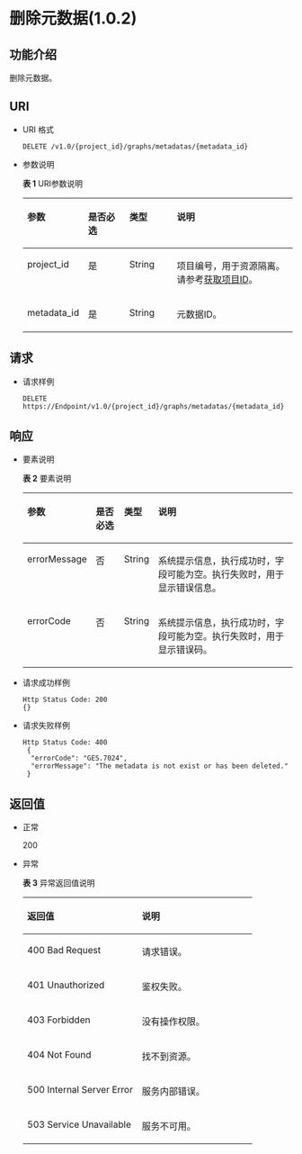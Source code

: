 # 删除元数据\(1.0.2\)<a name="ges_03_0071"></a>

## 功能介绍<a name="section192917357439"></a>

删除元数据。

## URI<a name="section7929153514433"></a>

-   URI 格式

    ```
    DELETE /v1.0/{project_id}/graphs/metadatas/{metadata_id}
    ```

-   参数说明

    **表 1**  URI参数说明

    <a name="table3469853420252"></a>
    <table><thead align="left"><tr id="row6181724020252"><th class="cellrowborder" valign="top" width="14.2%" id="mcps1.2.5.1.1"><p id="p260794612039"><a name="p260794612039"></a><a name="p260794612039"></a>参数</p>
    </th>
    <th class="cellrowborder" valign="top" width="16.8%" id="mcps1.2.5.1.2"><p id="p320615692039"><a name="p320615692039"></a><a name="p320615692039"></a>是否必选</p>
    </th>
    <th class="cellrowborder" valign="top" width="18.42%" id="mcps1.2.5.1.3"><p id="p468503222039"><a name="p468503222039"></a><a name="p468503222039"></a>类型</p>
    </th>
    <th class="cellrowborder" valign="top" width="50.580000000000005%" id="mcps1.2.5.1.4"><p id="p367797762039"><a name="p367797762039"></a><a name="p367797762039"></a>说明</p>
    </th>
    </tr>
    </thead>
    <tbody><tr id="row6481753920252"><td class="cellrowborder" valign="top" width="14.2%" headers="mcps1.2.5.1.1 "><p id="p557483692039"><a name="p557483692039"></a><a name="p557483692039"></a>project_id</p>
    </td>
    <td class="cellrowborder" valign="top" width="16.8%" headers="mcps1.2.5.1.2 "><p id="p193240362039"><a name="p193240362039"></a><a name="p193240362039"></a>是</p>
    </td>
    <td class="cellrowborder" valign="top" width="18.42%" headers="mcps1.2.5.1.3 "><p id="p217430922039"><a name="p217430922039"></a><a name="p217430922039"></a>String</p>
    </td>
    <td class="cellrowborder" valign="top" width="50.580000000000005%" headers="mcps1.2.5.1.4 "><p id="p51708449194548"><a name="p51708449194548"></a><a name="p51708449194548"></a>项目编号，用于资源隔离。请参考<a href="获取项目ID.md">获取项目ID</a>。</p>
    </td>
    </tr>
    <tr id="row734521920252"><td class="cellrowborder" valign="top" width="14.2%" headers="mcps1.2.5.1.1 "><p id="p481772012039"><a name="p481772012039"></a><a name="p481772012039"></a>metadata_id</p>
    </td>
    <td class="cellrowborder" valign="top" width="16.8%" headers="mcps1.2.5.1.2 "><p id="p100392152039"><a name="p100392152039"></a><a name="p100392152039"></a>是</p>
    </td>
    <td class="cellrowborder" valign="top" width="18.42%" headers="mcps1.2.5.1.3 "><p id="p78701262039"><a name="p78701262039"></a><a name="p78701262039"></a>String</p>
    </td>
    <td class="cellrowborder" valign="top" width="50.580000000000005%" headers="mcps1.2.5.1.4 "><p id="p335005022039"><a name="p335005022039"></a><a name="p335005022039"></a>元数据ID。</p>
    </td>
    </tr>
    </tbody>
    </table>


## 请求<a name="section9946113516436"></a>

-   请求样例

    ```
    DELETE  https://Endpoint/v1.0/{project_id}/graphs/metadatas/{metadata_id}
    ```


## 响应<a name="section179461935184313"></a>

-   要素说明

    **表 2**  要素说明

    <a name="table1665643820412"></a>
    <table><thead align="left"><tr id="row6653638620412"><th class="cellrowborder" valign="top" width="12.85128512851285%" id="mcps1.2.5.1.1"><p id="p5407332220425"><a name="p5407332220425"></a><a name="p5407332220425"></a>参数</p>
    </th>
    <th class="cellrowborder" valign="top" width="11.59115911591159%" id="mcps1.2.5.1.2"><p id="p1786293120425"><a name="p1786293120425"></a><a name="p1786293120425"></a>是否必选</p>
    </th>
    <th class="cellrowborder" valign="top" width="11.23112311231123%" id="mcps1.2.5.1.3"><p id="p3761126820425"><a name="p3761126820425"></a><a name="p3761126820425"></a>类型</p>
    </th>
    <th class="cellrowborder" valign="top" width="64.32643264326433%" id="mcps1.2.5.1.4"><p id="p2661386220425"><a name="p2661386220425"></a><a name="p2661386220425"></a>说明</p>
    </th>
    </tr>
    </thead>
    <tbody><tr id="row401520120412"><td class="cellrowborder" valign="top" width="12.85128512851285%" headers="mcps1.2.5.1.1 "><p id="p6339548320425"><a name="p6339548320425"></a><a name="p6339548320425"></a>errorMessage</p>
    </td>
    <td class="cellrowborder" valign="top" width="11.59115911591159%" headers="mcps1.2.5.1.2 "><p id="p3476051120425"><a name="p3476051120425"></a><a name="p3476051120425"></a>否</p>
    </td>
    <td class="cellrowborder" valign="top" width="11.23112311231123%" headers="mcps1.2.5.1.3 "><p id="p6413797020425"><a name="p6413797020425"></a><a name="p6413797020425"></a>String</p>
    </td>
    <td class="cellrowborder" valign="top" width="64.32643264326433%" headers="mcps1.2.5.1.4 "><p id="p2779311920425"><a name="p2779311920425"></a><a name="p2779311920425"></a>系统提示信息，执行成功时，字段可能为空。执行失败时，用于显示错误信息。</p>
    </td>
    </tr>
    <tr id="row3167644320412"><td class="cellrowborder" valign="top" width="12.85128512851285%" headers="mcps1.2.5.1.1 "><p id="p6141595020425"><a name="p6141595020425"></a><a name="p6141595020425"></a>errorCode</p>
    </td>
    <td class="cellrowborder" valign="top" width="11.59115911591159%" headers="mcps1.2.5.1.2 "><p id="p863604720425"><a name="p863604720425"></a><a name="p863604720425"></a>否</p>
    </td>
    <td class="cellrowborder" valign="top" width="11.23112311231123%" headers="mcps1.2.5.1.3 "><p id="p2843117220425"><a name="p2843117220425"></a><a name="p2843117220425"></a>String</p>
    </td>
    <td class="cellrowborder" valign="top" width="64.32643264326433%" headers="mcps1.2.5.1.4 "><p id="p2122357320425"><a name="p2122357320425"></a><a name="p2122357320425"></a>系统提示信息，执行成功时，字段可能为空。执行失败时，用于显示错误码。</p>
    </td>
    </tr>
    </tbody>
    </table>

-   请求成功样例

    ```
    Http Status Code: 200
    {}
    ```

-   请求失败样例

    ```
    Http Status Code: 400
     {
      "errorCode": "GES.7024",
      "errorMessage": "The metadata is not exist or has been deleted."
     }
    ```


## 返回值<a name="section13960113513431"></a>

-   正常

    200

-   异常

    **表 3**  异常返回值说明

    <a name="table21182911172628"></a>
    <table><thead align="left"><tr id="row22686601172628"><th class="cellrowborder" valign="top" width="50%" id="mcps1.2.3.1.1"><p id="p29113043172638"><a name="p29113043172638"></a><a name="p29113043172638"></a>返回值</p>
    </th>
    <th class="cellrowborder" valign="top" width="50%" id="mcps1.2.3.1.2"><p id="p9346244172638"><a name="p9346244172638"></a><a name="p9346244172638"></a>说明</p>
    </th>
    </tr>
    </thead>
    <tbody><tr id="row13233353172628"><td class="cellrowborder" valign="top" width="50%" headers="mcps1.2.3.1.1 "><p id="p50316832172638"><a name="p50316832172638"></a><a name="p50316832172638"></a>400 Bad Request</p>
    </td>
    <td class="cellrowborder" valign="top" width="50%" headers="mcps1.2.3.1.2 "><p id="p49131611172638"><a name="p49131611172638"></a><a name="p49131611172638"></a>请求错误。</p>
    </td>
    </tr>
    <tr id="row657300172628"><td class="cellrowborder" valign="top" width="50%" headers="mcps1.2.3.1.1 "><p id="p47920375172638"><a name="p47920375172638"></a><a name="p47920375172638"></a>401 Unauthorized</p>
    </td>
    <td class="cellrowborder" valign="top" width="50%" headers="mcps1.2.3.1.2 "><p id="p56345162172638"><a name="p56345162172638"></a><a name="p56345162172638"></a>鉴权失败。</p>
    </td>
    </tr>
    <tr id="row23989959172628"><td class="cellrowborder" valign="top" width="50%" headers="mcps1.2.3.1.1 "><p id="p4998764172638"><a name="p4998764172638"></a><a name="p4998764172638"></a>403 Forbidden</p>
    </td>
    <td class="cellrowborder" valign="top" width="50%" headers="mcps1.2.3.1.2 "><p id="p2246721172638"><a name="p2246721172638"></a><a name="p2246721172638"></a>没有操作权限。</p>
    </td>
    </tr>
    <tr id="row49197943172628"><td class="cellrowborder" valign="top" width="50%" headers="mcps1.2.3.1.1 "><p id="p27247364172638"><a name="p27247364172638"></a><a name="p27247364172638"></a>404 Not Found</p>
    </td>
    <td class="cellrowborder" valign="top" width="50%" headers="mcps1.2.3.1.2 "><p id="p59552853172638"><a name="p59552853172638"></a><a name="p59552853172638"></a>找不到资源。</p>
    </td>
    </tr>
    <tr id="row13744769172628"><td class="cellrowborder" valign="top" width="50%" headers="mcps1.2.3.1.1 "><p id="p61704332172638"><a name="p61704332172638"></a><a name="p61704332172638"></a>500 Internal Server Error</p>
    </td>
    <td class="cellrowborder" valign="top" width="50%" headers="mcps1.2.3.1.2 "><p id="p31994980172638"><a name="p31994980172638"></a><a name="p31994980172638"></a>服务内部错误。</p>
    </td>
    </tr>
    <tr id="row305099172628"><td class="cellrowborder" valign="top" width="50%" headers="mcps1.2.3.1.1 "><p id="p37564761172638"><a name="p37564761172638"></a><a name="p37564761172638"></a>503 Service Unavailable</p>
    </td>
    <td class="cellrowborder" valign="top" width="50%" headers="mcps1.2.3.1.2 "><p id="p22846801172638"><a name="p22846801172638"></a><a name="p22846801172638"></a>服务不可用。</p>
    </td>
    </tr>
    </tbody>
    </table>


